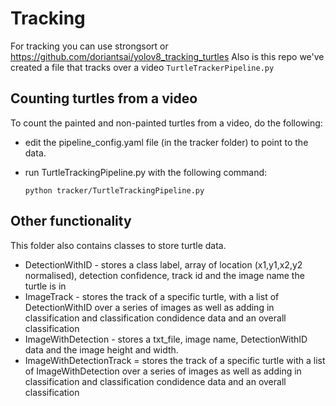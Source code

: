 # Tracking
For tracking you can use strongsort or https://github.com/doriantsai/yolov8_tracking_turtles
Also is this repo we've created a file that tracks over a video `TurtleTrackerPipeline.py`

## Counting turtles from a video
To count the painted and non-painted turtles from a video, do the following:
- edit the pipeline_config.yaml file (in the tracker folder) to point to the data.
- run TurtleTrackingPipeline.py with the following command:

      python tracker/TurtleTrackingPipeline.py

## Other functionality
This folder also contains classes to store turtle data.
- DetectionWithID - stores a class label, array of location (x1,y1,x2,y2 normalised), detection confidence, track id and the image name the turtle is in
- ImageTrack - stores the track of a specific turtle, with a list of DetectionWithID over a series of images as well as adding in classification and classification condidence data and an overall classification
- ImageWithDetection - stores a txt_file, image name, DetectionWithID data and the image height and width.
- ImageWithDetectionTrack = stores the track of a specific turtle with a list of ImageWithDetection over a series of images as well as adding in classification and classification condidence data and an overall classification
